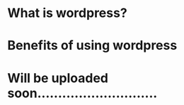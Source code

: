 # What is wordpress?

# Benefits of using wordpress
# Will be uploaded soon.............................
